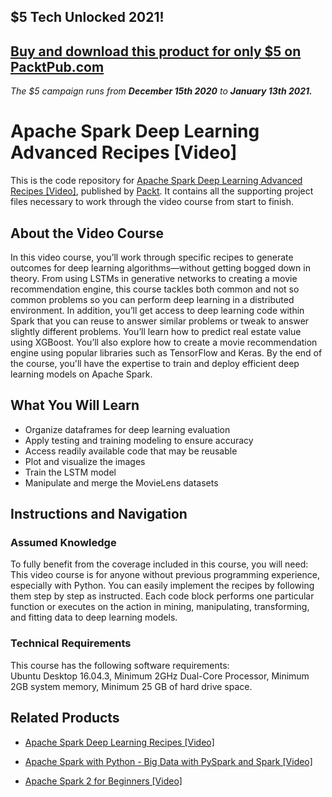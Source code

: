 ## $5 Tech Unlocked 2021!
[Buy and download this product for only $5 on PacktPub.com](https://www.packtpub.com/)
-----
*The $5 campaign         runs from __December 15th 2020__ to __January 13th 2021.__*

# Apache Spark Deep Learning Advanced Recipes [Video]
This is the code repository for [Apache Spark Deep Learning Advanced Recipes [Video]](https://www.packtpub.com/big-data-and-business-intelligence/apache-spark-deep-learning-advanced-recipes-video?utm_source=github&utm_medium=repository&utm_campaign=9781789955309), published by [Packt](https://www.packtpub.com/?utm_source=github). It contains all the supporting project files necessary to work through the video course from start to finish.
## About the Video Course
In this video course, you’ll work through specific recipes to generate outcomes for deep learning algorithms—without getting bogged down in theory. From using LSTMs in generative networks to creating a movie recommendation engine, this course tackles both common and not so common problems so you can perform deep learning in a distributed environment. 
In addition, you’ll get access to deep learning code within Spark that you can reuse to answer similar problems or tweak to answer slightly different problems. You’ll learn how to predict real estate value using XGBoost. You’ll also explore how to create a movie recommendation engine using popular libraries such as TensorFlow and Keras. By the end of the course, you'll have the expertise to train and deploy efficient deep learning models on Apache Spark.

<H2>What You Will Learn</H2>
<DIV class=book-info-will-learn-text>
<UL>
<LI>Organize dataframes for deep learning evaluation 
<LI>Apply testing and training modeling to ensure accuracy 
<LI>Access readily available code that may be reusable 
<LI>Plot and visualize the images&nbsp; 
<LI>Train the LSTM model 
<LI>Manipulate and merge the MovieLens datasets </LI></UL></DIV>

## Instructions and Navigation
### Assumed Knowledge
To fully benefit from the coverage included in this course, you will need:<br/>
This video course is for anyone without previous programming experience, especially with Python. You can easily implement the recipes by following them step by step as instructed. Each code block performs one particular function or executes on the action in mining, manipulating, transforming, and fitting data to deep learning models.
### Technical Requirements
This course has the following software requirements:<br/>
Ubuntu Desktop 16.04.3,
Minimum 2GHz Dual-Core Processor,
Minimum 2GB system memory,
Minimum 25 GB of hard drive space.


## Related Products
* [Apache Spark Deep Learning Recipes [Video]](https://www.packtpub.com/big-data-and-business-intelligence/apache-spark-deep-learning-recipes-video?utm_source=github&utm_medium=repository&utm_campaign=9781789955521)

* [Apache Spark with Python - Big Data with PySpark and Spark [Video]](https://www.packtpub.com/big-data-and-business-intelligence/apache-spark-python-big-data-pyspark-and-spark-video?utm_source=github&utm_medium=repository&utm_campaign=9781789133394)

* [Apache Spark 2 for Beginners [Video]](https://www.packtpub.com/big-data-and-business-intelligence/apache-spark-2-beginners-video?utm_source=github&utm_medium=repository&utm_campaign=9781787281004)

